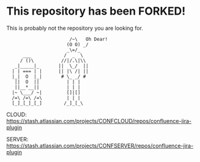 This repository has been FORKED!
===========

This is probably not the repository you are looking for.

                           /~\   Oh Dear!
                          (O O) _/                 
                          _\=/_                         
          ___            /  _  \                         
         / ()\          //|/.\|\\                        
       _|_____|_       ||  \_/  ||                       
      | | === | |      || |\ /| ||                       
      |_|  O  |_|       # \_ _/ #                        
       ||  O  ||          | | |                          
       ||__*__||          | | |                          
      |~ \___/ ~|         []|[]                          
      /=\ /=\ /=\         | | |                          
      [_]_[_]_[_]        /_]_[_\

CLOUD: https://stash.atlassian.com/projects/CONFCLOUD/repos/confluence-jira-plugin

SERVER: https://stash.atlassian.com/projects/CONFSERVER/repos/confluence-jira-plugin